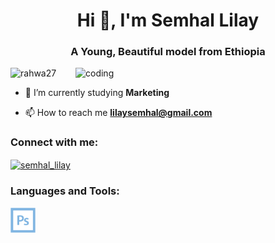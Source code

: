 <h1 align="center">Hi 👋, I'm Semhal Lilay</h1>
<h3 align="center">A Young, Beautiful model from Ethiopia</h3> 
<img align="right" alt="coding" width="400" src="https://tenor.com/en-GB/view/gown-beautiful-model-gif-16897296.gif">

<p align="left"> <img src="https://komarev.com/ghpvc/?username=rahwa27&label=Profile%20views&color=0e75b6&style=flat" alt="rahwa27" /> </p>

- 🌱 I’m currently studying **Marketing**

- 📫 How to reach me **lilaysemhal@gmail.com**

<h3 align="left">Connect with me:</h3>
<p align="left">
<a href="https://instagram.com/semhal_lilay" target="blank"><img align="center" src="https://raw.githubusercontent.com/rahuldkjain/github-profile-readme-generator/master/src/images/icons/Social/instagram.svg" alt="semhal_lilay" height="30" width="40" /></a>
</p>

<h3 align="left">Languages and Tools:</h3>
<p align="left"> <a href="https://www.photoshop.com/en" target="_blank" rel="noreferrer"> <img src="https://raw.githubusercontent.com/devicons/devicon/master/icons/photoshop/photoshop-line.svg" alt="photoshop" width="40" height="40"/> </a> </p>
